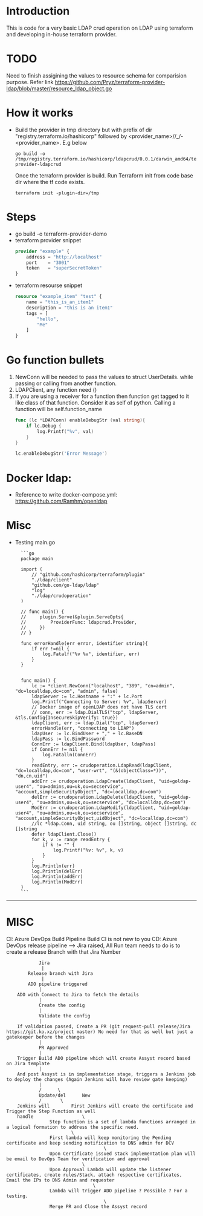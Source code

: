 # Introduction

This is code for a very basic LDAP crud operation on LDAP using terraform and developing in-house terraform provider.

# TODO

Need to finish assigining the values to resource schema for comparision purpose. Refer link https://github.com/Pryz/terraform-provider-ldap/blob/master/resource_ldap_object.go

# How it works
- Build the provider in tmp directory but with prefix of dir "registry.terraform.io/hashicorp" followed by <provider_name>/<version>/<os>_<arch>/<terraform-provider>-<provider_name>. E.g below
    ``` cli
    go build -o /tmp/registry.terraform.io/hashicorp/ldapcrud/0.0.1/darwin_amd64/terraform-provider-ldapcrud
    ```

    Once the terraform provider is build. Run Terraform init from code base dir where the tf code exists.

    ```cli
    terraform init -plugin-dir=/tmp
    ```

# Steps

- go build -o terraform-provider-demo
- terraform provider snippet
    ``` terraform
    provider "example" {
        address = "http://localhost"
        port    = "3001"
        token   = "superSecretToken"
    }
    ```
- terraform resourse snippet
    ``` terraform
    resource "example_item" "test" {
        name = "this_is_an_item1"
        description = "this is an item1"
        tags = [
            "hello",
            "Me"
        ]
    }
    ```

# Go function bullets
1. NewConn will be needed to pass the values to struct UserDetails. while passing or calling from another function.
2. LDAPClient, any function need ()
3. If you are using a receiver for a function then function get tagged to it    like class of that function. Consider it as self of python. Calling a function  will be self.function_name
    ``` go
    func (lc *LDAPConn) enableDebugStr (val string){
        if lc.Debug {
            log.Printf("%v", val)
        }
    }
    ```
    ``` go
    lc.enableDebugStr('Error Message')
    ```

# Docker ldap:
- Reference to write docker-compose.yml: https://github.com/Ramhm/openldap 

# Misc

- Testing main.go

        ```go
        package main

        import (
            // "github.com/hashicorp/terraform/plugin"
            "./ldap/client"
            "github.com/go-ldap/ldap"
            "log"
            "./ldap/crudoperation"
        )

        // func main() {
        //     plugin.Serve(&plugin.ServeOpts{
        //         ProviderFunc: ldapcrud.Provider,
        //     })
        // }

        func errorHandle(err error, identifier string){
            if err !=nil {
                log.Fatalf("%v %v", identifier, err)
            }
        }


        func main() {
            lc := *client.NewConn("localhost", "389", "cn=admin", "dc=localldap,dc=com", "admin", false)
            ldapServer := lc.Hostname + ":" + lc.Port
            log.Printf("Connecting to Server: %v", ldapServer)
            // Docker image of openLDAP does not have TLS cert
            // conn, err := ldap.DialTLS("tcp", ldapServer, &tls.Config{InsecureSkipVerify: true})
            ldapClient, err := ldap.Dial("tcp", ldapServer)
            errorHandle(err, "connecting to LDAP")
            ldapUser := lc.BindUser + "," + lc.BaseDN
            ldapPass := lc.BindPassword
            ConnErr := ldapClient.Bind(ldapUser, ldapPass)
            if ConnErr != nil {
                log.Fatalln(ConnErr)
            }
            readEntry, err := crudoperation.LdapRead(ldapClient, "dc=localldap,dc=com", "user-wrt", "(&(objectClass=*))", "dn,cn,uid")
            addErr := crudoperation.LdapCreate(ldapClient, "uid=goldap-user4", "ou=admins,ou=uk,ou=secservice", "account,simpleSecurityObject", "dc=localldap,dc=com")
            delErr := crudoperation.LdapDelete(ldapClient, "uid=goldap-user4", "ou=admins,ou=uk,ou=secservice", "dc=localldap,dc=com")
            ModErr := crudoperation.LdapModify(ldapClient, "uid=goldap-user4", "ou=admins,ou=uk,ou=secservice", "account,simpleSecurityObject,uidObject", "dc=localldap,dc=com")
            //lc *ldap.Conn, uid string, ou []string, object []string, dc []string
            defer ldapClient.Close()
            for k, v := range readEntry {
                if k != "" {
                    log.Printf("%v: %v", k, v)
                }
            }
            log.Println(err)
            log.Println(delErr)
            log.Println(addErr)
            log.Println(ModErr)
        }
        ```

-----------------------------------

# MISC

CI: Azure DevOps Build Pipeline Build CI is not new to you
CD: Azure DevOps release pipeline —> Jira raised, All Run team needs to do is to create a release Branch with that Jira Number

			    Jira
		 		 |
		    Release branch with Jira
				 |
		    ADO pipeline triggered
		  		|
		ADO with Connect to Jira to fetch the details
		  		|
		        Create the config
		  		|
		        Validate the config
		 		|
        If validation passed, Create a PR (git request-pull release/Jira https://git.ko.xz/project master) No need for that as well but just a gatekeeper before the changes
		  		| 
		        PR Approved
		  		|
        Trigger Build ADO pipeline which will create Assyst record based on Jira template
		  		|
        And post Assyst is in implementation stage, triggers a Jenkins job to deploy the changes (Again Jenkins will have review gate keeping)
	  			|
			    /      \
	            Update/del	    New
  		        /		\
        Jenkins will 		First Jenkins will create the certificate and Trigger the Step Function as well
        handle		            \
					Step function is a set of lambda functions arranged in a logical formation to address the specific need.
					        \ 
					First lambda will keep monitoring the Pending certificate and keep sending notification to DNS admin for DCV
			                            \
					Upon Certificate issued stack implementation plan will be email to DevOps Team for verification and approval
			   			        \
					Upon Approval Lambda will update the listener certificates, create rules/Stack, attach respective certificates, Email the IPs to DNS Admin and requester
						            \
					Lambda will trigger ADO pipeline ? Possible ? For a testing.
						                \
					Merge PR and Close the Assyst record


